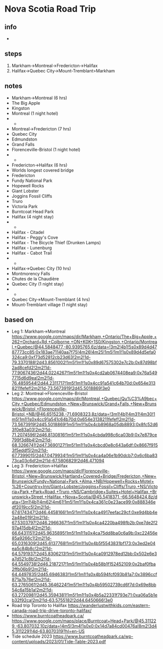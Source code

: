 # Nova Scotia Road Trip  

## info  
* 

## steps  
1. Markham->Montreal->Fredericton->Halifax
2. Halifax->Quebec City->Mount-Tremblant>Markham

## notes  
*  Markham->Montreal (6 hrs)
*  The Big Apple
*  Kingston
*  Montreal (1 night hotel)
*  *
*  Montreal->Fredericton (7 hrs)
*  Quebec City
*  Edmundston 
*  Grand Falls
*  Florenceville-Bristol (1 night hotel)
*  *
*  Fredericton->Halifax (6 hrs)
*  Worlds longest covered bridge
*  Fredericton
*  Fundy National Park
*  Hopewell Rocks
*  Giant Lobster
*  Joggins Fossil Cliffs
*  Truro
*  Victoria Park
*  Burntcoat Head Park
*  Halifax (4 night stay)
*  *
*  Halifax - Citadel
*  Halifax - Peggy's Cove
*  Halifax - The Bicycle Thief (Drunken Lamps)
*  Halifax - Lunenburg
*  Halifax - Cabot Trail
*  *
*  Halifax->Quebec City (10 hrs)
*  Montmorency Falls
*  Chutes de la Chaudière
*  Quebec City (1 night stay)
*  *
*  Quebec City->Mount-Tremblant (4 hrs)
*  Mount-Tremblant village (1 night stay)

## based on  
*  Leg 1: Markham->Montreal https://www.google.com/maps/dir/Markham,+Ontario/The+Big+Apple,+262+Orchard+Rd,+Colborne,+ON+K0K+1S0/Kingston,+Ontario/Montreal,+Quebec/@44.5848477,-80.9395765,6z/data=!3m2!4b1!5s0x89d4d4787773cc85:0x183ae71140aa7f75!4m26!4m25!1m5!1m1!1s0x89d4d5efa0324ca9:0xf73d52812cb23d63!2m2!1d-79.3370188!2d43.8561002!1m5!1m1!1s0x89d67575302e7c2b:0x87d98bf2ad8cefd2!2m2!1d-77.9067436!2d44.0224267!1m5!1m1!1s0x4cd2ab0674408ea9:0x76a5497715d6d9ea!2m2!1d-76.4859544!2d44.2311717!1m5!1m1!1s0x4cc91a541c64b70d:0x654e3138211fefef!2m2!1d-73.5673919!2d45.5018869!3e0
*  Leg 2: Montreal->Florenceville-Bristol https://www.google.com/maps/dir/Montreal,+Quebec/Qu%C3%A9bec+City,+Quebec/Edmundston,+New+Brunswick/Grand+Falls,+New+Brunswick/Bristol,+Florenceville-Bristol,+NB/@46.6515238,-71.6908323,8z/data=!3m1!4b1!4m31!4m30!1m5!1m1!1s0x4cc91a541c64b70d:0x654e3138211fefef!2m2!1d-73.5673919!2d45.5018869!1m5!1m1!1s0x4cb8968a05db8893:0x8fc52d63f0e83a03!2m2!1d-71.2074596!2d46.8130816!1m5!1m1!1s0x4cbda998c6ca03b9:0x7e879ce799f3d8b4!2m2!1d-68.3266741!2d47.3690127!1m5!1m1!1s0x4cbcd0e8c643a6df:0x8667f9153f5eddf5!2m2!1d-67.7399015!2d47.0479934!1m5!1m1!1s0x4ca4a06e1b90dcb7:0x6c6ba8373ca03c6d!2m2!1d-67.5806829!2d46.471094
*  Leg 3: Frederiction->Halifax https://www.google.com/maps/dir/Florenceville-Bristol,+New+Brunswick/Hartland+Covered+Bridge/Fredericton,+New+Brunswick/Fundy+National+Park,+Alma,+NB/Hopewell+Rocks+Motel+%26+Country+Inn/Giant+Lobster/Joggins+Fossil+Cliffs/Truro,+NS/Victoria+Park,+Park+Road,+Truro,+NS/Cambridge+Suites+Hotel+Halifax,+Brunswick+Street,+Halifax,+Nova+Scotia/@45.5418371,-66.5648424,8z/data=!3m1!4b1!4m62!4m61!1m5!1m1!1s0x4ca361c0e23ace99:0x888346edf2019cc5!2m2!1d-67.6174347!2d46.4458166!1m5!1m1!1s0x4ca4917eefac29cf:0xe9d4bb4e2a48e019!2m2!1d-67.5303797!2d46.2966367!1m5!1m1!1s0x4ca4220ba498fb2b:0xe7de2f297a415db4!2m2!1d-66.6431151!2d45.9635895!1m5!1m1!1s0x4ca75dd8ba0c6a9b:0xc22456e85a9266c1!2m2!1d-65.0316309!2d45.6137768!1m5!1m1!1s0x4b5f5543831bf173:0x3ed2e04ea5c84b8c!2m2!1d-64.5791937!2d45.8306213!1m5!1m1!1s0x4ca0912978ed12bb:0x502e6e3a7d521c8b!2m2!1d-64.5549738!2d46.2187217!1m5!1m1!1s0x4b58b1f152452109:0x2baf0fba2ffb06b9!2m2!1d-64.4497835!2d45.6946383!1m5!1m1!1s0x4b594fcf093b81a7:0x3896ccf871a7b76e!2m2!1d-63.2765061!2d45.3646224!1m5!1m1!1s0x4b59502739cd6f7d:0x69e8bb54c6a15b1a!2m2!1d-63.2720981!2d45.3594381!1m5!1m1!1s0x4b5a22331f793e71:0xa06a5b1eb32f92ca!2m2!1d-63.5755182!2d44.6450666!3e0
*  Road trip Toronto to Halifax https://wanderlustwithkids.com/eastern-canada-road-trip-drive-toronto-halifax/
*  https://www.burntcoatheadpark.ca/  https://www.google.com/maps/place/Burntcoat+Head+Park/@45.311229,-63.807032,10z/data=!4m5!3m4!1s0x0:0x14d7a84cd00476a!8m2!3d45.3112291!4d-63.8070319?hl=en-US
*  Tide schedule 2023 https://www.burntcoatheadpark.ca/wp-content/uploads/2023/01/Tide-Table-2023.pdf

